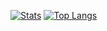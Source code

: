 [![Stats](https://github-readme-stats.vercel.app/api?username=magrigry)](https://github.com/anuraghazra/github-readme-stats)
[![Top Langs](https://github-readme-stats.vercel.app/api/top-langs/?username=magrigriy)](https://github.com/anuraghazra/github-readme-stats)

